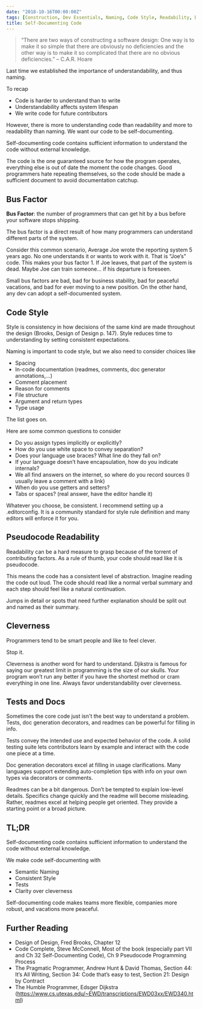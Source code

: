 ```yaml
---
date: "2018-10-16T00:00:00Z"
tags: [Construction, Dev Essentials, Naming, Code Style, Readability, Documentation, Testing]
title: Self-Documenting Code
---
```


>   “There are two ways of constructing a software design: One way is to make it
>   so simple that there are obviously no deficiencies and the other way is to
>   make it so complicated that there are no obvious deficiencies.” – C.A.R. Hoare

<!--more-->

Last time we established the importance of understandability, and thus naming.

To recap

- Code is harder to understand than to write
- Understandability affects system lifespan
- We write code for future contributors

However, there is more to understanding code than readability and more to readability than naming. We want our code to be self-documenting.

Self-documenting code contains sufficient information to understand the code without external knowledge.

The code is the one guaranteed source for how the program operates, everything else is out of date the moment the code changes. Good programmers hate repeating themselves, so the code should be made a sufficient document to avoid documentation catchup.

Bus Factor
----------

**Bus Factor**: the number of programmers that can get hit by a bus before your software stops shipping.

The bus factor is a direct result of how many programmers can understand different parts of the system.

Consider this common scenario, Average Joe wrote the reporting system 5 years ago. No one understands it or wants to work with it. That is “Joe’s” code. This makes your bus factor 1. If Joe leaves, that part of the system is dead. Maybe Joe can train someone... if his departure is foreseen.

Small bus factors are bad, bad for business stability, bad for peaceful vacations, and bad for ever moving to a new position. On the other hand, any dev can adopt a self-documented system.

Code Style
----------

Style is consistency in how decisions of the same kind are made throughout the design (Brooks, Design of Design p. 147). Style reduces time to understanding by setting consistent expectations.

Naming is important to code style, but we also need to consider choices like

-   Spacing
-   In-code documentation (readmes, comments, doc generator annotations,...)
-   Comment placement
-   Reason for comments
-   File structure
-   Argument and return types
-   Type usage

The list goes on.

Here are some common questions to consider

- Do you assign types implicitly or explicitly?
- How do you use white space to convey separation?
- Does your language use braces? What line do they fall on?
- If your language doesn’t have encapsulation, how do you indicate internals?
- We all find answers on the internet, so where do you record sources (I usually leave a comment with a link)
- When do you use getters and setters?
- Tabs or spaces? (real answer, have the editor handle it)

Whatever you choose, be consistent. I recommend setting up a .editorconfig. It is a community standard for style rule definition and many editors will enforce it for you.

Pseudocode Readability
-----------------------

Readability can be a hard measure to grasp because of the torrent of contributing factors. As a rule of thumb, your code should read like it is pseudocode.

This means the code has a consistent level of abstraction. Imagine reading the code out loud. The code should read like a normal verbal summary and each step should feel like a natural continuation.

Jumps in detail or spots that need further explanation should be split out and named as their summary.

Cleverness
----------

Programmers tend to be smart people and like to feel clever.

Stop it.

Cleverness is another word for hard to understand. Djikstra is famous for saying our greatest limit in programming is the size of our skulls. Your program won’t run any better if you have the shortest method or cram everything in one line.
Always favor understandability over cleverness.

Tests and Docs
--------------

Sometimes the core code just isn't the best way to understand a problem. Tests, doc generation decorators, and readmes can be powerful for filling in info.

Tests convey the intended use and expected behavior of the code. A solid testing suite lets contributors learn by example and interact with the code one piece at a time.

Doc generation decorators excel at filling in usage clarifications. Many languages support extending auto-completion tips with info on your own types via decorators or comments.

Readmes can be a bit dangerous. Don’t be tempted to explain low-level details.
Specifics change quickly and the readme will become misleading. Rather, readmes excel at helping people get oriented. They provide a starting point or a broad picture.

TL;DR
-----

Self-documenting code contains sufficient information to understand the code without external knowledge.

We make code self-documenting with

- Semantic Naming
- Consistent Style
- Tests
- Clarity over cleverness

Self-documenting code makes teams more flexible, companies more robust, and vacations more peaceful.

Further Reading
---------------

-   Design of Design, Fred Brooks, Chapter 12
-   Code Complete, Steve McConnell, Most of the book (especially part VII and Ch 32 Self-Documenting Code), Ch 9 Pseudocode Programming Process
-   The Pragmatic Programmer, Andrew Hunt & David Thomas, Section 44: It’s All Writing, Section 34: Code that’s easy to test, Section 21: Design by Contract
-   The Humble Programmer, Edsger Dijkstra  
    (<https://www.cs.utexas.edu/~EWD/transcriptions/EWD03xx/EWD340.html>)
